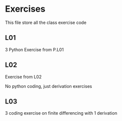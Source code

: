 # Exercises
This file store all the class exercise code

## L01
3 Python Exercise from P.L01

## L02
Exercise from L02

No python coding, just derivation exercises

## L03
3 coding exercise on finite differencing with 1 derivation